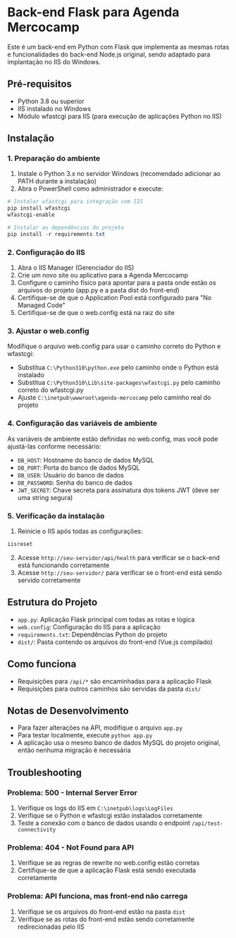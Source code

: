 # Back-end Flask para Agenda Mercocamp

Este é um back-end em Python com Flask que implementa as mesmas rotas e funcionalidades do back-end Node.js original, sendo adaptado para implantação no IIS do Windows.

## Pré-requisitos

- Python 3.8 ou superior
- IIS instalado no Windows
- Módulo wfastcgi para IIS (para execução de aplicações Python no IIS)

## Instalação

### 1. Preparação do ambiente

1. Instale o Python 3.x no servidor Windows (recomendado adicionar ao PATH durante a instalação)
2. Abra o PowerShell como administrador e execute:

```powershell
# Instalar wfastcgi para integração com IIS
pip install wfastcgi
wfastcgi-enable

# Instalar as dependências do projeto
pip install -r requirements.txt
```

### 2. Configuração do IIS

1. Abra o IIS Manager (Gerenciador do IIS)
2. Crie um novo site ou aplicativo para a Agenda Mercocamp
3. Configure o caminho físico para apontar para a pasta onde estão os arquivos do projeto (app.py e a pasta dist do front-end)
4. Certifique-se de que o Application Pool está configurado para "No Managed Code"
5. Certifique-se de que o web.config está na raiz do site

### 3. Ajustar o web.config

Modifique o arquivo web.config para usar o caminho correto do Python e wfastcgi:

- Substitua `C:\Python310\python.exe` pelo caminho onde o Python está instalado
- Substitua `C:\Python310\Lib\site-packages\wfastcgi.py` pelo caminho correto do wfastcgi.py
- Ajuste `C:\inetpub\wwwroot\agenda-mercocamp` pelo caminho real do projeto

### 4. Configuração das variáveis de ambiente

As variáveis de ambiente estão definidas no web.config, mas você pode ajustá-las conforme necessário:

- `DB_HOST`: Hostname do banco de dados MySQL
- `DB_PORT`: Porta do banco de dados MySQL
- `DB_USER`: Usuário do banco de dados
- `DB_PASSWORD`: Senha do banco de dados
- `JWT_SECRET`: Chave secreta para assinatura dos tokens JWT (deve ser uma string segura)

### 5. Verificação da instalação

1. Reinicie o IIS após todas as configurações:

```powershell
iisreset
```

2. Acesse `http://seu-servidor/api/health` para verificar se o back-end está funcionando corretamente
3. Acesse `http://seu-servidor/` para verificar se o front-end está sendo servido corretamente

## Estrutura do Projeto

- `app.py`: Aplicação Flask principal com todas as rotas e lógica
- `web.config`: Configuração do IIS para a aplicação
- `requirements.txt`: Dependências Python do projeto
- `dist/`: Pasta contendo os arquivos do front-end (Vue.js compilado)

## Como funciona

- Requisições para `/api/*` são encaminhadas para a aplicação Flask
- Requisições para outros caminhos são servidas da pasta `dist/`

## Notas de Desenvolvimento

- Para fazer alterações na API, modifique o arquivo `app.py`
- Para testar localmente, execute `python app.py`
- A aplicação usa o mesmo banco de dados MySQL do projeto original, então nenhuma migração é necessária

## Troubleshooting

### Problema: 500 - Internal Server Error

1. Verifique os logs do IIS em `C:\inetpub\logs\LogFiles`
2. Verifique se o Python e wfastcgi estão instalados corretamente
3. Teste a conexão com o banco de dados usando o endpoint `/api/test-connectivity`

### Problema: 404 - Not Found para API

1. Verifique se as regras de rewrite no web.config estão corretas
2. Certifique-se de que a aplicação Flask está sendo executada corretamente

### Problema: API funciona, mas front-end não carrega

1. Verifique se os arquivos do front-end estão na pasta `dist`
2. Verifique se as rotas do front-end estão sendo corretamente redirecionadas pelo IIS
